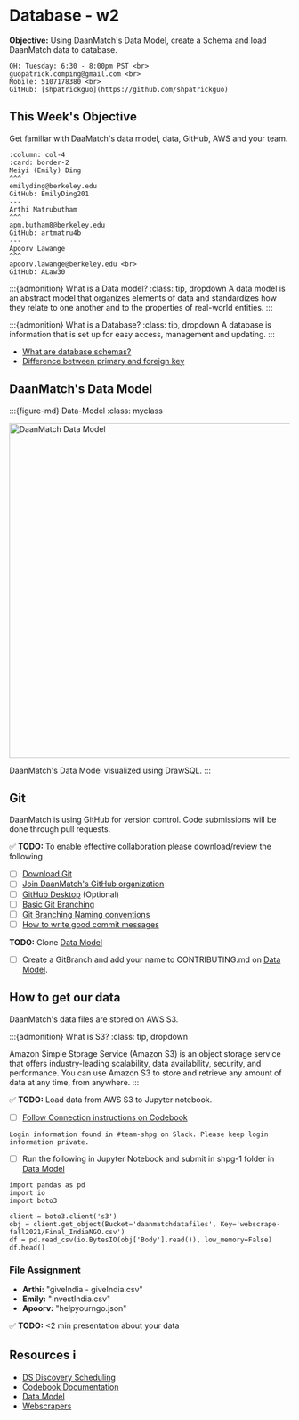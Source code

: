 # Database - w2

**Objective:** Using DaanMatch's Data Model, create a Schema and load DaanMatch data to database.

```{admonition} Patrick Contact Info
OH: Tuesday: 6:30 - 8:00pm PST <br>
guopatrick.comping@gmail.com <br> 
Mobile: 5107178380 <br>
GitHub: [shpatrickguo](https://github.com/shpatrickguo) 
```

## This Week's Objective

Get familiar with DaaMatch's data model, data, GitHub, AWS and your team.

````{panels}
:column: col-4
:card: border-2
Meiyi (Emily) Ding
^^^
emilyding@berkeley.edu
GitHub: EmilyDing201
---
Arthi Matrubutham
^^^
apm.butham8@berkeley.edu
GitHub: artmatru4b
---
Apoorv Lawange
^^^
apoorv.lawange@berkeley.edu <br>
GitHub: ALaw30
````

:::{admonition} What is a Data model?
:class: tip, dropdown
A data model is an abstract model that organizes elements of data and standardizes how they relate to one another and to the properties of real-world entities.
:::

:::{admonition} What is a Database?
:class: tip, dropdown
A database is information that is set up for easy access, management and updating.
:::

- [What are database schemas?](https://www.educative.io/blog/what-are-database-schemas-examples)
- [Difference between primary and foreign key](https://www.geeksforgeeks.org/difference-between-primary-key-and-foreign-key/)

## DaanMatch's Data Model

:::{figure-md} Data-Model
:class: myclass

<img src="img/drawsql.png" alt="DaanMatch Data Model" class="bg-primary mb-1" width="600px">

DaanMatch's Data Model visualized using DrawSQL.
:::

## Git

DaanMatch is using GitHub for version control. Code submissions will be done through pull requests.

✅ **TODO:** To enable effective collaboration please download/review the following

- [ ] [Download Git](https://git-scm.com/downloads)
- [ ] [Join DaanMatch's GitHub organization](https://github.com/DaanMatch)
- [ ] [GitHub Desktop](https://desktop.github.com/) (Optional)
- [ ] [Basic Git Branching](https://git-scm.com/book/en/v2/Git-Branching-Basic-Branching-and-Merging)
- [ ] [Git Branching Naming conventions](https://codingsight.com/git-branching-naming-convention-best-practices/)
- [ ] [How to write good commit messages](https://www.freecodecamp.org/news/writing-good-commit-messages-a-practical-guide/)

**TODO:** Clone [Data Model](https://github.com/DaanMatch/ngodata/tree/main/Data%20Model)

- [ ] Create a GitBranch and add your name to CONTRIBUTING.md on [Data Model](https://github.com/DaanMatch/ngodata/tree/main/Data%20Model).

## How to get our data

DaanMatch's data files are stored on AWS S3.

:::{admonition} What is S3?
:class: tip, dropdown

Amazon Simple Storage Service (Amazon S3) is an object storage service that offers industry-leading scalability, data availability, security, and performance. You can use Amazon S3 to store and retrieve any amount of data at any time, from anywhere.
:::

✅ **TODO:** Load data from AWS S3 to Jupyter notebook.

- [ ] [Follow Connection instructions on Codebook](https://github.com/DaanMatch/Codebook)

```{warning}
Login information found in #team-shpg on Slack. Please keep login information private.
```

- [ ] Run the following in Jupyter Notebook and submit in shpg-1 folder in [Data Model](https://github.com/DaanMatch/ngodata/tree/main/Data%20Model)

```
import pandas as pd
import io
import boto3

client = boto3.client('s3')
obj = client.get_object(Bucket='daanmatchdatafiles', Key='webscrape-fall2021/Final_IndiaNGO.csv')
df = pd.read_csv(io.BytesIO(obj['Body'].read()), low_memory=False)
df.head()
```

### File Assignment

- **Arthi:** "giveIndia - giveIndia.csv"
- **Emily:** "InvestIndia.csv"
- **Apoorv:** "helpyourngo.json"

✅ **TODO:** <2 min presentation about your data

## Resources ℹ️

- [DS Discovery Scheduling](https://docs.google.com/spreadsheets/d/1uwpQJ0VeinKC-fPI7-ZN-RinID5Y0VamjWiwza7-otY/edit#gid=1395204760)
- [Codebook Documentation](https://github.com/DaanMatch/Codebook)
- [Data Model](https://github.com/DaanMatch/ngodata/tree/main/Data%20Model)
- [Webscrapers](https://github.com/DaanMatch/webscrape)
